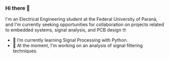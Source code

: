 ### Hi there 👋
I'm an Electrical Engineering student at the Federal University of Paraná, and I'm currently seeking opportunities for collaboration on projects related to embedded systems, signal analysis, and PCB design 🤓

- 🌱 I’m currently learning Signal Processing with Python.
- 🔭 At the moment, I'm working on an analysis of signal filtering techniques.
